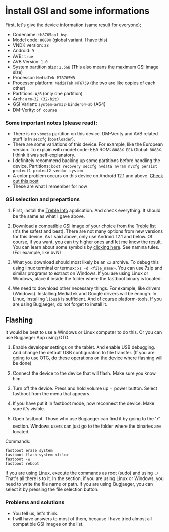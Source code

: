 # İnstall GSI and some informations

First, let's give the device information (same result for everyone);
- Codename: `tb8765ap1_bsp`
- Model code: `8088X` (global variant. I have this)
- VNDK version: `28`
- Android: `9`
- AVB: `true`
- AVB Version: `1.0`
- System partition size: `2.5GB` (This also means the maximum GSI image size)
- Processor: `MediaTek MT8765WB`
- Processor platform: `MediaTek MT6739` (the two are like copies of each other)
- Partitions: `A/B` (only one partition)
- Arch: `arm-32 (32-bit)`
- GSI Variant: `system-arm32-binder64-ab` (A64)
- DM-Verity: `of course`

### Some important notes (please read):
- There is no `vbmeta` partition on this device. DM-Verity and AVB related stuff is in `seccfg` (`bootloader`).
- There are some variations of this device. For example, like the European version. To explain with model code: EEA ROM: `8088X_EEA` Global: `8088X`. I think it was self-explanatory.
- I definitely recommend backing up some partitions before handling the device. Partitions: `boot recovery seccfg nvdata nvram nvcfg persist protect1 protect2 vendor system`
- A color problem occurs on this device on Android 12.1 and above. [Check out this post](https://github.com/TrebleDroid/treble_experimentations/issues/91)
- These are what I remember for now

### GSI selection and prepartions
1. First, install the [Treble İnfo](https://play.google.com/store/apps/details?id=tk.hack5.treblecheck) application. And check everything. It should be the same as what I gave above.

2. Download a compatible GSI image of your choice from the [Treble list](https://github.com/phhusson/treble_experimentations/wiki/Generic-System-Image-%28GSI%29-list) (it's the safest and best). There are not many options from new versions for this device. As I said above, only use Android 12.1 and below. Of course, if you want, you can try higher ones and let me know the result. You can learn about some symbols by [clicking here](https://sourceforge.net/projects/andyyan-gsi/files/). See namına tules. (For example, like bvN)

3. What you download should most likely be an `xz` archive. To debug this using linux terminal or termux: `xz -d <file_name>`. You can use 7zip and similar programs to extract on Windows. If you are using Linux or Windows, place it inside the folder where the fastboot binary is located.

4. We need to download other necessary things. For example, like drivers (Windows). Installing MediaTek and Google drivers will be enough. In Linux, installing `libusb` is sufficient. And of course platform-tools. If you are using Bugjaeger, do not forget to install it.

## Flashing
It would be best to use a Windows or Linux computer to do this. Or you can use Bugjaeger App using OTG.

1. Enable developer settings on the tablet. And enable USB debugging. And change the default USB configuration to file transfer. (If you are going to use OTG, do these operations on the device where flashing will be done)

2. Connect the device to the device that will flash. Make sure you know him.

3. Turn off the device. Press and hold volume up + power button. Select fastboot from the menu that appears.

4. If you have put it in fastboot mode, now reconnect the device. Make sure it's visible.

5. Open fastboot. Those who use Bugjaeger can find it by going to the '⚡' section. Windows users can just go to the folder where the binaries are located.

Commands:
```
fastboot erase system
fastboot flash system <file>
fastboot -w
fastboot reboot
```
If you are using Linux, execute the commands as root (sudo) and using `./`
That's all there is to it. In the <file> section, if you are using Linux or Windows, you need to write the file name or path. If you are using Bugjaeger, you can select it by pressing the file selection button.

### Problems and solutions
- You tell us, let's think.
- I will have answers to most of them, because I have tried almost all compatible GSI images on the list.
